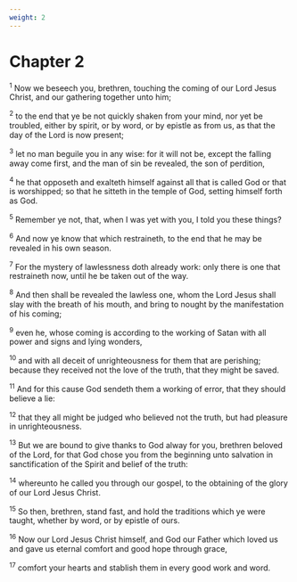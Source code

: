 ```yaml
---
weight: 2
---
```


# Chapter 2

<sup>1</sup> Now we beseech you, brethren, touching the coming of our Lord Jesus Christ, and our gathering together unto him; 

<sup>2</sup> to the end that ye be not quickly shaken from your mind, nor yet be troubled, either by spirit, or by word, or by epistle as from us, as that the day of the Lord is now present; 

<sup>3</sup> let no man beguile you in any wise: for it will not be, except the falling away come first, and the man of sin be revealed, the son of perdition, 

<sup>4</sup> he that opposeth and exalteth himself against all that is called God or that is worshipped; so that he sitteth in the temple of God, setting himself forth as God. 

<sup>5</sup> Remember ye not, that, when I was yet with you, I told you these things? 

<sup>6</sup> And now ye know that which restraineth, to the end that he may be revealed in his own season. 

<sup>7</sup> For the mystery of lawlessness doth already work: only there is one that restraineth now, until he be taken out of the way. 

<sup>8</sup> And then shall be revealed the lawless one, whom the Lord Jesus shall slay with the breath of his mouth, and bring to nought by the manifestation of his coming; 

<sup>9</sup> even he, whose coming is according to the working of Satan with all power and signs and lying wonders, 

<sup>10</sup> and with all deceit of unrighteousness for them that are perishing; because they received not the love of the truth, that they might be saved. 

<sup>11</sup> And for this cause God sendeth them a working of error, that they should believe a lie: 

<sup>12</sup> that they all might be judged who believed not the truth, but had pleasure in unrighteousness. 

<sup>13</sup> But we are bound to give thanks to God alway for you, brethren beloved of the Lord, for that God chose you from the beginning unto salvation in sanctification of the Spirit and belief of the truth: 

<sup>14</sup> whereunto he called you through our gospel, to the obtaining of the glory of our Lord Jesus Christ. 

<sup>15</sup> So then, brethren, stand fast, and hold the traditions which ye were taught, whether by word, or by epistle of ours. 

<sup>16</sup> Now our Lord Jesus Christ himself, and God our Father which loved us and gave us eternal comfort and good hope through grace, 

<sup>17</sup> comfort your hearts and stablish them in every good work and word. 


